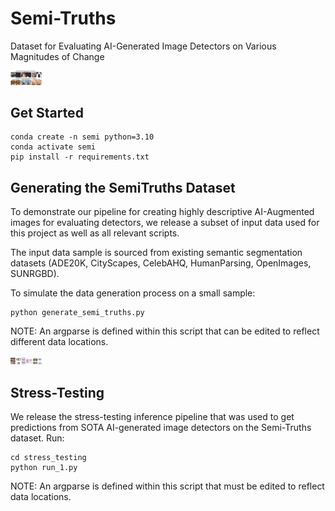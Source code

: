 # Semi-Truths
Dataset for Evaluating AI-Generated Image Detectors on Various Magnitudes of Change

<img width="50px" src="./figures/mag_of_change_head_fig.png" alt="Different measures of magnitudes of change presented in SemiTruths: Area Ratio and Semantic Change" />

## Get Started

```
conda create -n semi python=3.10
conda activate semi
pip install -r requirements.txt
```

## Generating the SemiTruths Dataset

To demonstrate our pipeline for creating highly descriptive AI-Augmented images for evaluating detectors, we release a subset of input data used for this project as well as all relevant scripts.

The input data sample is sourced from existing semantic segmentation datasets (ADE20K, CityScapes, CelebAHQ, HumanParsing, OpenImages, SUNRGBD).

To simulate the data generation process on a small sample:
```
python generate_semi_truths.py 
```
NOTE: An argparse is defined within this script that can be edited to reflect different data locations.

<img width="50px" src="./figures/final_full_pipeline.png" alt="Diagram of the SemiTruths image augmentation process." />


## Stress-Testing

We release the stress-testing inference pipeline that was used to get predictions from SOTA AI-generated image detectors on the Semi-Truths dataset. Run:

```
cd stress_testing
python run_1.py
```
NOTE: An argparse is defined within this script that must be edited to reflect data locations.

